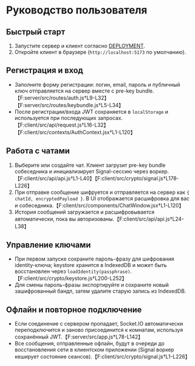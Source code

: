 # Руководство пользователя

## Быстрый старт

1. Запустите сервер и клиент согласно [DEPLOYMENT](DEPLOYMENT.md).
2. Откройте клиент в браузере (`http://localhost:5173` по умолчанию).

## Регистрация и вход

- Заполните форму регистрации: логин, email, пароль и публичный ключ отправляется на сервер вместе с pre-key bundle.【F:server/src/routes/auth.js†L9-L32】【F:server/src/routes/keybundle.js†L5-L34】
- После регистрации/входа JWT сохраняется в `localStorage` и используется при последующих запросах.【F:client/src/api/request.js†L16-L32】【F:client/src/contexts/AuthContext.jsx†L1-L120】

## Работа с чатами

1. Выберите или создайте чат. Клиент загрузит pre-key bundle собеседника и инициализирует Signal-сессию через воркер.【F:client/src/api/api.js†L1-L40】【F:client/src/crypto/signal.js†L178-L226】
2. При отправке сообщение шифруется и отправляется на сервер как `{ chatId, encryptedPayload }`. В UI отображается расшифровка для вас и собеседника.【F:client/src/components/ChatWindow.jsx†L1-L120】
3. История сообщений загружается и расшифровывается автоматически, пока вы авторизованы.【F:client/src/api/api.js†L24-L38】

## Управление ключами

- При первом запуске сохраните пароль-фразу для шифрования identity-ключа; keystore хранится в IndexedDB и может быть восстановлен через `loadIdentity(passphrase)`.【F:client/src/crypto/keystore.js†L200-L252】
- Для смены пароль-фразы экспортируйте и сохраните новый зашифрованный бандл, затем удалите старую запись из IndexedDB.

## Офлайн и повторное подключение

- Если соединение с сервером пропадает, Socket.IO автоматически переподключится и заново присоединится к комнатам, используя сохранённый JWT.【F:server/src/app.js†L78-L142】
- Все сообщения, отправленные офлайн, будут в очереди до восстановления сети в клиентском приложении (Signal воркер кеширует состояние сеансов).【F:client/src/crypto/signal.js†L1-L226】
